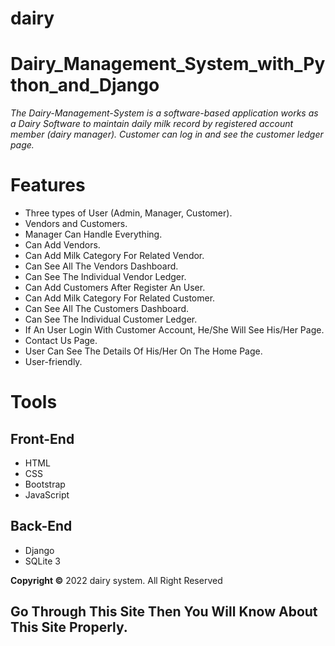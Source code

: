 # dairy
# Dairy_Management_System_with_Python_and_Django
*The Dairy-Management-System is a software-based application works as a Dairy Software to maintain daily milk record by registered account member (dairy manager). Customer can log in and see the customer ledger page.*

# Features
* Three types of User (Admin, Manager, Customer).
* Vendors and Customers.
* Manager Can Handle Everything.
* Can Add Vendors.
* Can Add Milk Category For Related Vendor.
* Can See All The Vendors Dashboard.
* Can See The Individual Vendor Ledger.
* Can Add Customers After Register An User.
* Can Add Milk Category For Related Customer.
* Can See All The Customers Dashboard.
* Can See The Individual Customer Ledger.
* If An User Login With Customer Account, He/She Will See His/Her Page.
* Contact Us Page.
* User Can See The Details Of His/Her On The Home Page.
* User-friendly.
<!--
**[Live Demo](https://iamomar22.pythonanywhere.com/)**
-->
# Tools
## Front-End
* HTML
* CSS
* Bootstrap
* JavaScript
## Back-End
* Django
* SQLite 3
<!--
# Screenshots of the Project
<p align="center">
  <img width="660" height="300" src="main/static/front/images/screenshots/a.png">
  <img width="660" height="300" src="main/static/front/images/screenshots/b.png">
</p>
-->
**Copyright ©** 2022 dairy system. All Right Reserved

## Go Through This Site Then You Will Know About This Site Properly.
